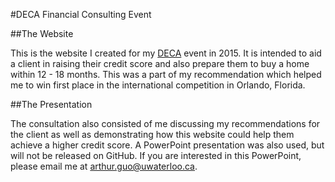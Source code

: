 #DECA Financial Consulting Event

##The Website

This is the website I created for my [DECA](http://deca.org/) event in 2015. It is intended to aid a client in raising their credit score and also prepare them to buy a home within 12 - 18 months. This was a part of my recommendation which helped me to win first place in the international competition in Orlando, Florida. 

##The Presentation

The consultation also consisted of me discussing my recommendations for the client as well as demonstrating how this website could help them achieve a higher credit score. A PowerPoint presentation was also used, but will not be released on GitHub. If you are interested in this PowerPoint, please email me at arthur.guo@uwaterloo.ca.

